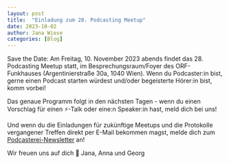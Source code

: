 ```yaml
---
layout: post
title:  "Einladung zum 28. Podcasting Meetup"
date: 2023-10-02
author: Jana Wiese
categories: [Blog]
---
```


Save the Date: Am Freitag, 10. November 2023 abends findet das 28. Podcasting Meetup statt, im Besprechungsraum/Foyer des ORF-Funkhauses (Argentinierstraße 30a, 1040 Wien). Wenn du Podcaster:in bist, gerne einen Podcast starten würdest und/oder begeisterte Hörer:in bist, komm vorbei! 

Das genaue Programm folgt in den nächsten Tagen - wenn du einen Vorschlag für einen ⚡-Talk oder eine:n Speaker:in hast, meld dich bei uns!

Und wenn du die Einladungen für zukünftige Meetups und die Protokolle vergangener Treffen direkt per E-Mail bekommen magst, melde dich zum [Podcasterei-Newsletter](https://mailchi.mp/76fec42dc180/podcasterei-newsletter) an!

Wir freuen uns auf dich 🍂
Jana, Anna und Georg
